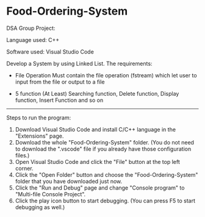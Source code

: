 # Food-Ordering-System

DSA Group Project:

Language used: C++

Software used: Visual Studio Code

Develop a System by using Linked List.
The requirements:

- File Operation
Must contain the file operation (fstream) which let user to input from the file or output to a file

- 5 function (At Least)
Searching function, Delete function, Display function, Insert Function and so on


---------------------------------------------------------------------------------------------------

Steps to run the program:

1. Download Visual Studio Code and install C/C++ language in the "Extensions" page.
2. Download the whole "Food-Ordering-System" folder. (You do not need to download the ".vscode" file if you already have those configuration files.)
3. Open Visual Studio Code and click the "File" button at the top left corner.
4. Click the "Open Folder" button and choose the "Food-Ordering-System" folder that you have downloaded just now.
6. Click the "Run and Debug" page and change "Console program" to "Multi-file Console Project".
7. Click the play icon button to start debugging. (You can press F5 to start debugging as well.)
